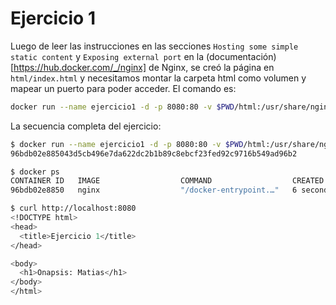 # Ejercicio 1
Luego de leer las instrucciones en las secciones `Hosting some simple static content` y `Exposing external port` en la (documentación)[https://hub.docker.com/_/nginx] de Nginx, se creó la página en `html/index.html` y necesitamos montar la carpeta html como volumen y mapear un puerto para poder acceder. El comando es:

```bash
docker run --name ejercicio1 -d -p 8080:80 -v $PWD/html:/usr/share/nginx/html:ro -d nginx
```

La secuencia completa del ejercicio:

```bash
$ docker run --name ejercicio1 -d -p 8080:80 -v $PWD/html:/usr/share/nginx/html:ro -d nginx
96bdb02e885043d5cb496e7da622dc2b1b89c8ebcf23fed92c9716b549ad96b2

$ docker ps
CONTAINER ID   IMAGE                  COMMAND                  CREATED         STATUS          PORTS                       NAMES
96bdb02e8850   nginx                  "/docker-entrypoint.…"   6 seconds ago   Up 5 seconds    0.0.0.0:8080->80/tcp        ejercicio1

$ curl http://localhost:8080
<!DOCTYPE html>
<head>
  <title>Ejercicio 1</title>
</head>

<body>
  <h1>Onapsis: Matias</h1>
</body>
</html>
```